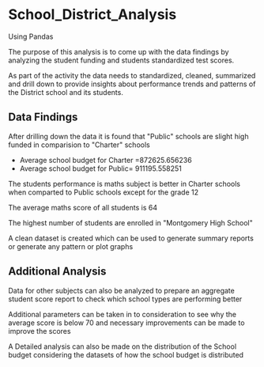 # School_District_Analysis

Using Pandas

The purpose of this analysis is to come up with the data findings by analyzing the student funding and students standardized test scores.

As part of the activity the data needs to standardized, cleaned, summarized and drill down to provide insights about performance trends and patterns of the District school and its students.

## Data Findings

After drilling down the data it is found that "Public" schools are slight high funded in comparision to "Charter" schools 
- Average  school budget for Charter =872625.656236 
- Average school budget for Public= 911195.558251

The students performance is maths subject is better in Charter schools when comparted to Public schools except for the grade 12

The average maths score of all students is 64

The highest number of students are enrolled in "Montgomery High School"

A clean dataset is created which can be used to generate summary reports or generate any pattern or plot graphs

## Additional Analysis

Data for other subjects can also be analyzed to prepare an aggregate student score report to check which school types are performing better

Additional parameters can be taken in to consideration to see why the average score is below 70 and necessary improvements can be made to improve the scores

A Detailed analysis can also be made on the distribution of the School budget considering the datasets of how the school budget is distributed



